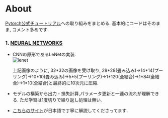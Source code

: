 # About
[Pytorch公式チュートリアル](https://pytorch.org/tutorials/)への取り組みをまとめる. 基本的にコードはそのまま, コメント多めです.


### 1. [NEURAL NETWORKS](https://pytorch.org/tutorials/beginner/blitz/neural_networks_tutorial.html)
- CNNの原形であるLeNetの実装.  
  ![lenet](https://user-images.githubusercontent.com/35480446/57579766-b41d7500-74db-11e9-812c-5883e1a7923f.png)

  上記画像のように, 32\*32の画像を受け取り, 28\*28(畳み込み)→14\*14(プーリング)→10\*10(畳み込み)→5\*5(プーリング)→1\*120(全結合)→1\*84(全結合)→1\*10(全結合)と最終的に10次元に圧縮.
  
- モデルの構築から出力・損失計算,パラメータ更新と一連の流れが理解できる. ただ学習は1度切りで繰り返し処理は無い．

- [こちらのサイト](https://qiita.com/mckeeeen/items/e255b4ac1efba88d0ca1)が日本語で丁寧に解説してくださってます.

